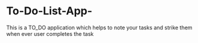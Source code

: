 # To-Do-List-App-
This is a TO_DO application which helps to note your tasks and strike them when ever user completes the task
